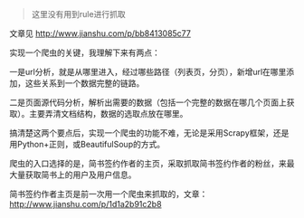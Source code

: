 > 这里没有用到rule进行抓取

文章见 http://www.jianshu.com/p/bb8413085c77

实现一个爬虫的关键，我理解下来有两点：

一是url分析，就是从哪里进入，经过哪些路径（列表页，分页），新增url在哪里添加，这些关系到一个数据完整的链路。

二是页面源代码分析，解析出需要的数据（包括一个完整的数据在哪几个页面上获取）。主要弄清文档结构，数据的选取点放在哪里。

搞清楚这两个要点后，实现一个爬虫的功能不难，无论是采用Scrapy框架，还是用Python+正则，或BeautifulSoup的方式。

爬虫的入口选择的是，简书签约作者的主页，采取抓取简书签约作者的粉丝，来最大量获取简书上的用户及用户信息。

简书签约作者主页是前一次用一个爬虫来抓取的，文章：http://www.jianshu.com/p/1d1a2b91c2b8
